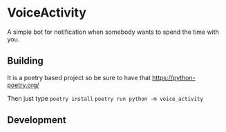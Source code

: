 # VoiceActivity

A simple bot for notification when somebody wants to spend the time
with you.

## Building

It is a poetry based project so be sure to have that
https://python-poetry.org/

Then just type
`poetry install`
`poetry run python -m voice_activity`


## Development